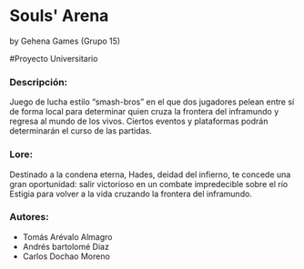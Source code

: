 # Souls' Arena
by Gehena Games (Grupo 15)

#Proyecto Universitario

### Descripción:
Juego de lucha estilo “smash-bros” en el que dos jugadores pelean entre sí de forma local 
para determinar quien cruza la frontera del inframundo y regresa al mundo de los vivos. 
Ciertos eventos y plataformas podrán determinarán el curso de las partidas.

### Lore:
Destinado a la condena eterna, Hades, deidad del infierno, te concede una gran oportunidad: 
salir victorioso en un combate impredecible sobre el río Estigia para volver a la vida 
cruzando la frontera del inframundo.

### Autores:
- Tomás Arévalo Almagro
- Andrés bartolomé Diaz
- Carlos Dochao Moreno